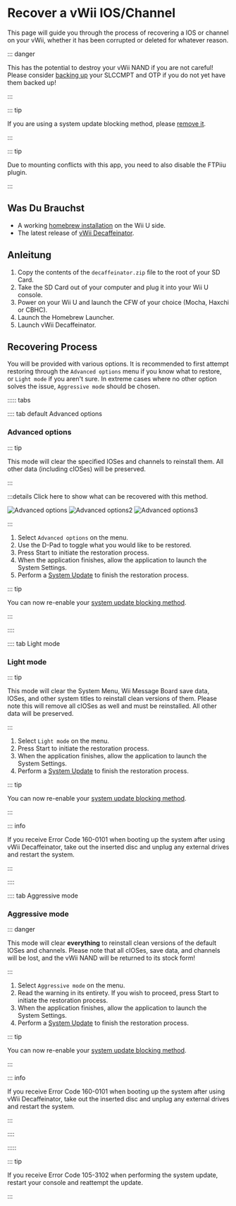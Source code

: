 # Recover a vWii IOS/Channel

This page will guide you through the process of recovering a IOS or channel on your vWii, whether it has been corrupted or deleted for whatever reason.

::: danger

This has the potential to destroy your vWii NAND if you are not careful! Please consider [backing up](aroma/nand-backup) your SLCCMPT and OTP if you do not yet have them backed up!

:::

::: tip

If you are using a system update blocking method, please [remove it](unblock-updates).

:::

::: tip

Due to mounting conflicts with this app, you need to also disable the FTPiiu plugin.

:::

## Was Du Brauchst

- A working [homebrew installation](index) on the Wii U side.
- The latest release of [vWii Decaffeinator](https://github.com/GaryOderNichts/vWii-Decaffeinator/releases).

## Anleitung

1. Copy the contents of the `decaffeinator.zip` file to the root of your SD Card.
2. Take the SD Card out of your computer and plug it into your Wii U console.
3. Power on your Wii U and launch the CFW of your choice (Mocha, Haxchi or CBHC).
4. Launch the Homebrew Launcher.
5. Launch vWii Decaffeinator.

## Recovering Process

You will be provided with various options. It is recommended to first attempt restoring through the `Advanced options` menu if you know what to restore, or `Light mode` if you aren't sure. In extreme cases where no other option solves the issue, `Aggressive mode` should be chosen.

<!-- tabs:start -->

::::: tabs

:::: tab default Advanced options

### Advanced options

::: tip

This mode will clear the specified IOSes and channels to reinstall them. All other data (including cIOSes) will be preserved.

:::

:::details Click here to show what can be recovered with this method.

![Advanced options](/files/Advanced-options.jpg)
![Advanced options2](/files/Advanced-options2.jpg)
![Advanced options3](/files/Advanced-options3.jpg)

:::

1. Select `Advanced options` on the menu.
2. Use the D-Pad to toggle what you would like to be restored.
3. Press Start to initiate the restoration process.
4. When the application finishes, allow the application to launch the System Settings.
5. Perform a [System Update](https://en-americas-support.nintendo.com/app/answers/detail/a_id/1136/~/how-to-perform-a-system-update) to finish the restoration process.

::: tip

You can now re-enable your [system update blocking method](block-updates).

:::

::::

:::: tab Light mode

### Light mode

::: tip

This mode will clear the System Menu, Wii Message Board save data, IOSes, and other system titles to reinstall clean versions of them. Please note this will remove all cIOSes as well and must be reinstalled. All other data will be preserved.

:::

1. Select `Light mode` on the menu.
2. Press Start to initiate the restoration process.
3. When the application finishes, allow the application to launch the System Settings.
4. Perform a [System Update](https://en-americas-support.nintendo.com/app/answers/detail/a_id/1136/~/how-to-perform-a-system-update) to finish the restoration process.

::: tip

You can now re-enable your [system update blocking method](block-updates).

:::

::: info

If you receive Error Code 160-0101 when booting up the system after using vWii Decaffeinator, take out the inserted disc and unplug any external drives and restart the system.

:::

::::

:::: tab Aggressive mode

### Aggressive mode

::: danger

This mode will clear **everything** to reinstall clean versions of the default IOSes and channels. Please note that all cIOSes, save data, and channels will be lost, and the vWii NAND will be returned to its stock form!

:::

1. Select `Aggressive mode` on the menu.
2. Read the warning in its entirety. If you wish to proceed, press Start to initiate the restoration process.
3. When the application finishes, allow the application to launch the System Settings.
4. Perform a [System Update](https://en-americas-support.nintendo.com/app/answers/detail/a_id/1136/~/how-to-perform-a-system-update) to finish the restoration process.

::: tip

You can now re-enable your [system update blocking method](block-updates).

:::

::: info

If you receive Error Code 160-0101 when booting up the system after using vWii Decaffeinator, take out the inserted disc and unplug any external drives and restart the system.

:::

::::

:::::

::: tip

If you receive Error Code 105-3102 when performing the system update, restart your console and reattempt the update.

:::
